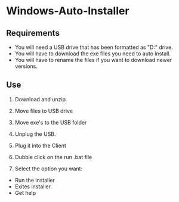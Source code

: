# Windows-Auto-Installer
 
## Requirements 

* You will need a USB drive that has been formatted as "D:" drive.
* You will have to download the exe files you need to auto install.
* You will have to rename the files if you want to download newer versions.

## Use
1. Download and unzip.

2. Move files to USB drive 

3. Move exe's to the USB folder

4. Unplug the USB.

5. Plug it into the Client 

6. Dubble click on the run .bat file

7. Select the option you want:

* Run the installer 
* Exites installer 
* Get help 